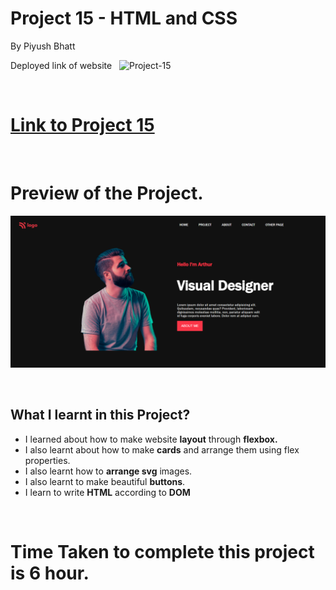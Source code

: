 


# Project 15 - HTML and CSS

By Piyush Bhatt

Deployed link of website &nbsp; ![Project-15](https://img.shields.io/badge/Project-15-%23fde802)

<br>

# [Link to Project 15](https://product-design-landingpage-sooty.vercel.app/)

<br>

# Preview of the Project.

![Preview](./preview.png)

<br>

## What I learnt in this Project?

- I learned about how to make website **layout** through **flexbox.**
- I also learnt about how to make **cards** and arrange them using flex properties.
- I also learnt how to **arrange svg** images.
- I also learnt to make beautiful **buttons**.
- I learn to write **HTML** according to **DOM**


<br> 

# Time Taken to complete  this project is 6 hour.